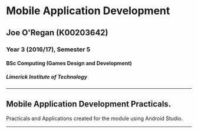 # Mobile Application Development
## Joe O'Regan (K00203642)
### Year 3 (2016/17), Semester 5
#### BSc Computing (Games Design and Development)
##### Limerick Institute of Technology

---

## Mobile Application Development Practicals. 

Practicals and Applications created for the module using Android Studio.

---
